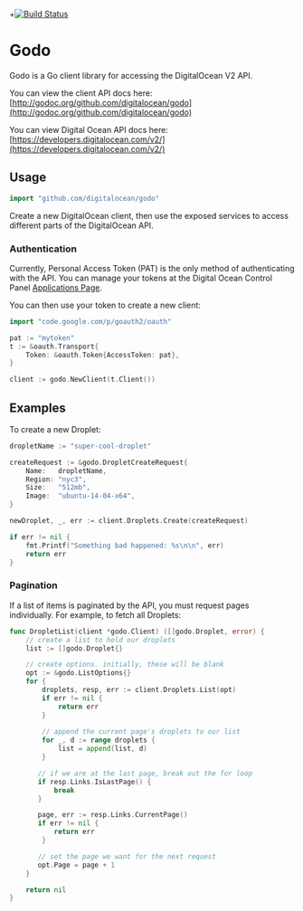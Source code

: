 +[![Build Status](https://travis-ci.org/digitalocean/godo.svg)](https://travis-ci.org/digitalocean/godo)

# Godo

Godo is a Go client library for accessing the DigitalOcean V2 API.

You can view the client API docs here: [http://godoc.org/github.com/digitalocean/godo](http://godoc.org/github.com/digitalocean/godo)

You can view Digital Ocean API docs here: [https://developers.digitalocean.com/v2/](https://developers.digitalocean.com/v2/)


## Usage

```go
import "github.com/digitalocean/godo"
```

Create a new DigitalOcean client, then use the exposed services to
access different parts of the DigitalOcean API.

### Authentication

Currently, Personal Access Token (PAT) is the only method of
authenticating with the API. You can manage your tokens
at the Digital Ocean Control Panel [Applications Page](https://cloud.digitalocean.com/settings/applications).

You can then use your token to create a new client:

```go
import "code.google.com/p/goauth2/oauth"

pat := "mytoken"
t := &oauth.Transport{
	Token: &oauth.Token{AccessToken: pat},
}

client := godo.NewClient(t.Client())
```

## Examples


To create a new Droplet:

```go
dropletName := "super-cool-droplet"

createRequest := &godo.DropletCreateRequest{
    Name:   dropletName,
    Region: "nyc3",
    Size:   "512mb",
    Image:  "ubuntu-14-04-x64",
}

newDroplet, _, err := client.Droplets.Create(createRequest)

if err != nil {
    fmt.Printf("Something bad happened: %s\n\n", err)
    return err
}
```

### Pagination

If a list of items is paginated by the API, you must request pages individually. For example, to fetch all Droplets:

```go
func DropletList(client *godo.Client) ([]godo.Droplet, error) {
    // create a list to hold our droplets
    list := []godo.Droplet{}

    // create options. initially, these will be blank
    opt := &godo.ListOptions{}
    for {
        droplets, resp, err := client.Droplets.List(opt)
        if err != nil {
            return err
        }
        
        // append the current page's droplets to our list
        for _, d := range droplets {
            list = append(list, d)
        }

       // if we are at the last page, break out the for loop
       if resp.Links.IsLastPage() {
           break
       }

       page, err := resp.Links.CurrentPage()
       if err != nil {
           return err
        }

       // set the page we want for the next request
       opt.Page = page + 1
    }

    return nil
}

```
